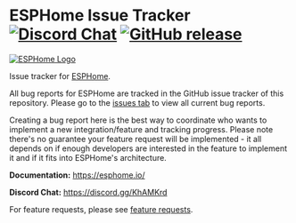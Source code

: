 # ESPHome Issue Tracker [![Discord Chat](https://img.shields.io/discord/429907082951524364.svg)](https://discord.gg/KhAMKrd) [![GitHub release](https://img.shields.io/github/release/esphome/esphome.svg)](https://GitHub.com/esphome/esphome/releases/)

<a href="https://esphome.io/">
  <picture>
    <source media="(prefers-color-scheme: dark)" srcset="https://esphome.io/_static/logo-text-on-dark.svg", alt="ESPHome Logo">
    <img src="https://esphome.io/_static/logo-text-on-light.svg" alt="ESPHome Logo">
  </picture>
</a>

Issue tracker for [ESPHome](https://esphome.io/).

All bug reports for ESPHome are tracked in the GitHub issue tracker of this repository. Please go to the [issues tab](https://github.com/esphome/issues/issues) to view all current bug reports.

Creating a bug report here is the best way to coordinate who wants to implement a new integration/feature and tracking progress. Please note there's no guarantee your feature request will be implemented - it all depends on if enough developers are interested in the feature to implement it and if it fits into ESPHome's architecture.

**Documentation:** https://esphome.io/

**Discord Chat:** https://discord.gg/KhAMKrd

For feature requests, please see [feature requests](https://github.com/esphome/feature-requests/issues).

